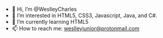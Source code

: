- 👋 Hi, I’m @WeslleyCharles
- 👀 I’m interested in HTML5, CSS3, Javascript, Java, and C#.
- 🌱 I’m currently learning HTML5
- 📫 How to reach me: weslleyjunior@protonmail.com

<!---
WeslleyCharles/WeslleyCharles is a ✨ special ✨ repository because its `README.md` (this file) appears on your GitHub profile.
You can click the Preview link to take a look at your changes.
--->
